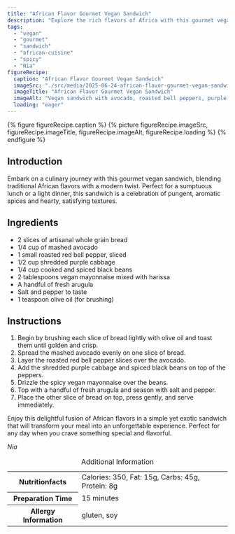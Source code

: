 ```yaml
---
title: "African Flavor Gourmet Vegan Sandwich"
description: "Explore the rich flavors of Africa with this gourmet vegan sandwich recipe, featuring spicy, aromatic ingredients wrapped in wholesome bread."
tags:
  - "vegan"
  - "gourmet"
  - "sandwich"
  - "african-cuisine"
  - "spicy"
  - "Nia"
figureRecipe: 
  caption: "African Flavor Gourmet Vegan Sandwich"
  imageSrc: "./src/media/2025-06-24-african-flavor-gourmet-vegan-sandwich-2075.png"
  imageTitle: "African Flavor Gourmet Vegan Sandwich"
  imageAlt: "Vegan sandwich with avocado, roasted bell peppers, purple cabbage, spicy black beans, and arugula on whole grain bread, in a simple, well-lit setting."
  loading: "eager"
---
```


{% figure figureRecipe.caption %}
{% picture figureRecipe.imageSrc, figureRecipe.imageTitle, figureRecipe.imageAlt, figureRecipe.loading %}
{% endfigure %}

## Introduction

Embark on a culinary journey with this gourmet vegan sandwich, blending traditional African flavors with a modern twist. Perfect for a sumptuous lunch or a light dinner, this sandwich is a celebration of pungent, aromatic spices and hearty, satisfying textures.

## Ingredients

- 2 slices of artisanal whole grain bread
- 1/4 cup of mashed avocado
- 1 small roasted red bell pepper, sliced
- 1/2 cup shredded purple cabbage
- 1/4 cup cooked and spiced black beans
- 2 tablespoons vegan mayonnaise mixed with harissa
- A handful of fresh arugula
- Salt and pepper to taste
- 1 teaspoon olive oil (for brushing)

## Instructions

1. Begin by brushing each slice of bread lightly with olive oil and toast them until golden and crisp.
2. Spread the mashed avocado evenly on one slice of bread.
3. Layer the roasted red bell pepper slices over the avocado.
4. Add the shredded purple cabbage and spiced black beans on top of the peppers.
5. Drizzle the spicy vegan mayonnaise over the beans.
6. Top with a handful of fresh arugula and season with salt and pepper.
7. Place the other slice of bread on top, press gently, and serve immediately.

Enjoy this delightful fusion of African flavors in a simple yet exotic sandwich that will transform your meal into an unforgettable experience. Perfect for any day when you crave something special and flavorful.

*Nia*

<table><caption class='sr-only'>Additional Information</caption><tr><th>Nutritionfacts</th><td>Calories: 350, Fat: 15g, Carbs: 45g, Protein: 8g&nbsp;</td></tr><tr><th>Preparation Time</th><td>15 minutes&nbsp;</td></tr><tr><th>Allergy Information</th><td>gluten, soy&nbsp;</td></tr></table>

